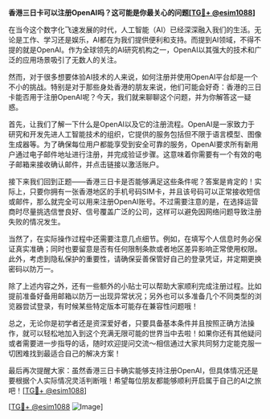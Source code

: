 **香港三日卡可以注册OpenAI吗？这可能是你最关心的问题[[TG💪+ @esim1088](https://t.me/s/esim1088)]**

在当今这个数字化飞速发展的时代，人工智能（AI）已经深深融入我们的生活。无论是工作、学习还是娱乐，AI都在为我们提供便利和支持。而提到AI领域，不得不提的就是OpenAI。作为全球领先的AI研究机构之一，OpenAI以其强大的技术和广泛的应用场景吸引了无数人的关注。

然而，对于很多想要体验AI技术的人来说，如何注册并使用OpenAI平台却是一个不小的挑战。特别是对于那些身处香港的朋友来说，他们可能会好奇：香港的三日卡能否用于注册OpenAI呢？今天，我们就来聊聊这个问题，并为你解答这一疑惑。

首先，让我们了解一下什么是OpenAI以及它的注册流程。OpenAI是一家致力于研究和开发先进人工智能技术的组织，它提供的服务包括但不限于语言模型、图像生成器等。为了确保每位用户都能享受到安全可靠的服务，OpenAI要求所有新用户通过电子邮件地址进行注册，并完成验证步骤。这意味着你需要有一个有效的电子邮箱来接收确认邮件，并点击链接以激活账户。

接下来我们回到正题——香港三日卡是否能够满足这些条件呢？答案是肯定的！实际上，只要你拥有一张香港地区的手机号码SIM卡，并且该号码可以正常接收短信或邮件，那么就完全可以用来注册OpenAI账号。不过需要注意的是，在选择运营商时尽量挑选信誉良好、信号覆盖广泛的公司，这样可以避免因网络问题导致注册失败的情况发生。

当然了，在实际操作过程中还需要注意几点细节。例如，在填写个人信息时务必保证真实准确；同时也要留意是否有任何限制条款或者地区差异影响正常使用权限。此外，考虑到隐私保护的重要性，请确保妥善保管好自己的登录凭证，并定期更换密码以防万一。

除了上述内容之外，还有一些额外的小贴士可以帮助大家顺利完成注册过程。比如提前准备好备用邮箱以防万一出现异常状况；另外也可以多准备几个不同类型的浏览器尝试登录，有时候某些特定版本可能存在兼容性问题哦！

总之，无论你是初学者还是资深爱好者，只要具备基本条件并且按照正确方法操作，就可以轻松地加入到这个充满无限可能的世界当中去啦！如果你还有其他疑问或者需要进一步指导的话，随时欢迎提问交流～相信通过大家共同努力定能克服一切困难找到最适合自己的解决方案！

最后再次提醒大家：虽然香港三日卡确实能够支持注册OpenAI，但具体情况还是要根据个人实际情况灵活判断哦！希望每位朋友都能够顺利开启属于自己的AI之旅吧！[[TG💪+ @esim1088](https://t.me/s/esim1088)] 

[[TG💪+ @esim1088](https://t.me/s/esim1088) ![Image](https://i.postimg.cc/4NQfJmqS/Snipaste-2025-05-13-00-14-12.png)]